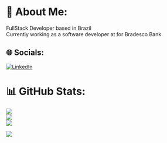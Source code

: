 # 💫 About Me:
FullStack Developer based in Brazil<br>Currently working as a software developer at for Bradesco Bank


## 🌐 Socials:
[![LinkedIn](https://img.shields.io/badge/LinkedIn-%230077B5.svg?logo=linkedin&logoColor=white)](https://linkedin.com/in/lucca-sa) 

# 📊 GitHub Stats:
![](https://github-readme-stats.vercel.app/api?username=lucca-sa&theme=radical&hide_border=false&include_all_commits=true&count_private=true)<br/>
![](https://github-readme-streak-stats.herokuapp.com/?user=lucca-sa&theme=radical&hide_border=false)<br/>
![](https://github-readme-stats.vercel.app/api/top-langs/?username=lucca-sa&theme=radical&hide_border=false&include_all_commits=true&count_private=true&layout=compact)


[![](https://visitcount.itsvg.in/api?id=lucca-sa&icon=2&color=10)](https://visitcount.itsvg.in)




